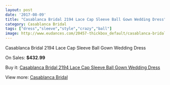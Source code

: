 ```yaml
---
layout: post
date: '2017-08-09'
title: "Casablanca Bridal 2194 Lace Cap Sleeve Ball Gown Wedding Dress"
category: Casablanca Bridal
tags: ["dress","sleeve","style","crazy","ball"]
image: http://www.eudances.com/20457-thickbox_default/casablanca-bridal-2194-lace-cap-sleeve-ball-gown-wedding-dress.jpg
---
```

Casablanca Bridal 2194 Lace Cap Sleeve Ball Gown Wedding Dress

On Sales: **$432.99**
<a href="https://www.eudances.com/en/casablanca-bridal/6141-casablanca-bridal-2194-lace-cap-sleeve-ball-gown-wedding-dress.html"><amp-img layout="responsive" width="600" height="600" src="//www.eudances.com/20457-thickbox_default/casablanca-bridal-2194-lace-cap-sleeve-ball-gown-wedding-dress.jpg" alt="Casablanca Bridal 2194 Lace Cap Sleeve Ball Gown Wedding Dress 0" /></a>
<a href="https://www.eudances.com/en/casablanca-bridal/6141-casablanca-bridal-2194-lace-cap-sleeve-ball-gown-wedding-dress.html"><amp-img layout="responsive" width="600" height="600" src="//www.eudances.com/20459-thickbox_default/casablanca-bridal-2194-lace-cap-sleeve-ball-gown-wedding-dress.jpg" alt="Casablanca Bridal 2194 Lace Cap Sleeve Ball Gown Wedding Dress 1" /></a>
<a href="https://www.eudances.com/en/casablanca-bridal/6141-casablanca-bridal-2194-lace-cap-sleeve-ball-gown-wedding-dress.html"><amp-img layout="responsive" width="600" height="600" src="//www.eudances.com/20458-thickbox_default/casablanca-bridal-2194-lace-cap-sleeve-ball-gown-wedding-dress.jpg" alt="Casablanca Bridal 2194 Lace Cap Sleeve Ball Gown Wedding Dress 2" /></a>

Buy it: [Casablanca Bridal 2194 Lace Cap Sleeve Ball Gown Wedding Dress](https://www.eudances.com/en/casablanca-bridal/6141-casablanca-bridal-2194-lace-cap-sleeve-ball-gown-wedding-dress.html "Casablanca Bridal 2194 Lace Cap Sleeve Ball Gown Wedding Dress")

View more: [Casablanca Bridal](https://www.eudances.com/en/4-casablanca-bridal "Casablanca Bridal")
